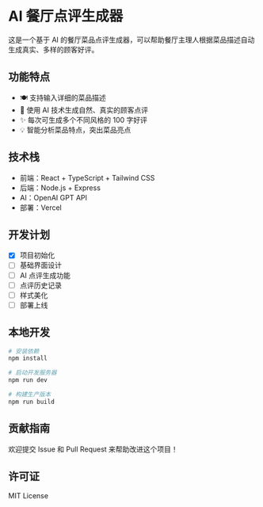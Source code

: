 # AI 餐厅点评生成器

这是一个基于 AI 的餐厅菜品点评生成器，可以帮助餐厅主理人根据菜品描述自动生成真实、多样的顾客好评。

## 功能特点

- 🍽️ 支持输入详细的菜品描述
- 🤖 使用 AI 技术生成自然、真实的顾客点评
- ✨ 每次可生成多个不同风格的 100 字好评
- 💡 智能分析菜品特点，突出菜品亮点

## 技术栈

- 前端：React + TypeScript + Tailwind CSS
- 后端：Node.js + Express
- AI：OpenAI GPT API
- 部署：Vercel

## 开发计划

- [x] 项目初始化
- [ ] 基础界面设计
- [ ] AI 点评生成功能
- [ ] 点评历史记录
- [ ] 样式美化
- [ ] 部署上线

## 本地开发

```bash
# 安装依赖
npm install

# 启动开发服务器
npm run dev

# 构建生产版本
npm run build
```

## 贡献指南

欢迎提交 Issue 和 Pull Request 来帮助改进这个项目！

## 许可证

MIT License